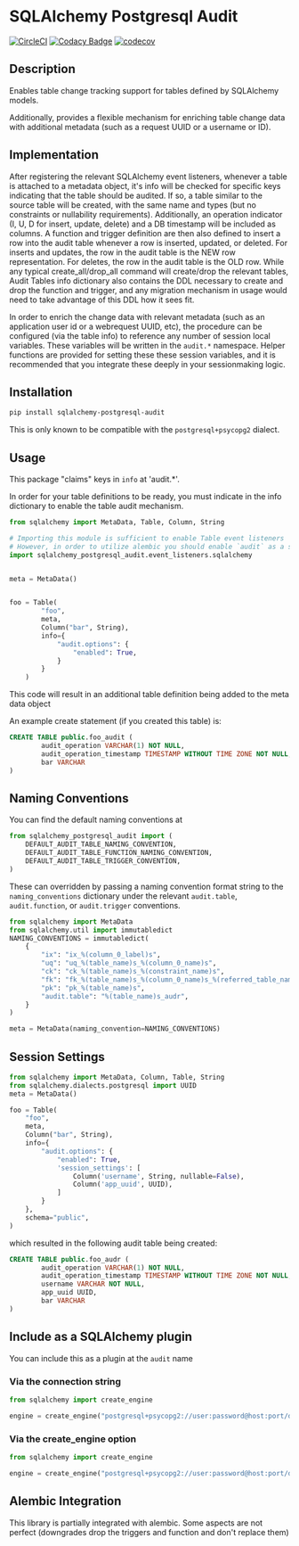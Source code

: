 # SQLAlchemy Postgresql Audit

[![CircleCI](https://circleci.com/gh/huntcsg/sqlalchemy-postgresql-audit.svg?style=svg)](https://circleci.com/gh/huntcsg/sqlalchemy-postgresql-audit) [![Codacy Badge](https://api.codacy.com/project/badge/Grade/a80daeed20654e7aa85358d8e9c761cf)](https://www.codacy.com/app/fool.of.god/sqlalchemy-postgresql-audit?utm_source=github.com&amp;utm_medium=referral&amp;utm_content=huntcsg/sqlalchemy-postgresql-audit&amp;utm_campaign=Badge_Grade) [![codecov](https://codecov.io/gh/huntcsg/sqlalchemy-postgresql-audit/branch/master/graph/badge.svg)](https://codecov.io/gh/huntcsg/sqlalchemy-postgresql-audit)

## Description

Enables table change tracking support for tables defined by SQLAlchemy models.

Additionally, provides a flexible mechanism for enriching table change data with additional metadata (such as a request UUID or a username or ID).

## Implementation

After registering the relevant SQLAlchemy event listeners, whenever a table is attached to a metadata object, it's info will be checked for specific keys indicating that the table should be audited. If so, a table similar to the source table will be created, with the same name and types (but no constraints or nullability requirements). Additionally, an operation indicator (I, U, D for insert, update, delete) and a DB timestamp will be included as columns.
A function and trigger definition are then also defined to insert a row into the audit table whenever a row is inserted, updated, or deleted. For inserts and updates, the row in the audit table is the NEW row representation. For deletes, the row in the audit table is the OLD row.
While any typical create_all/drop_all command will create/drop the relevant tables, Audit Tables info dictionary also contains the DDL necessary to create and drop the function and trigger, and any migration mechanism in usage would need to take advantage of this DDL how it sees fit.

In order to enrich the change data with relevant metadata (such as an application user id or a webrequest UUID, etc), the procedure can be configured (via the table info) to reference any number of session local variables. These variables will be written in the `audit.*` namespace.  Helper functions are provided for setting these these session variables, and it is recommended that you integrate these deeply in your sessionmaking logic.  

## Installation

```bash
pip install sqlalchemy-postgresql-audit
```

This is only known to be compatible with the `postgresql+psycopg2` dialect.

## Usage

This package "claims" keys in `info` at 'audit.*'. 

In order for your table definitions to be ready, you must indicate in the info dictionary to enable the table audit mechanism.

```python
from sqlalchemy import MetaData, Table, Column, String

# Importing this module is sufficient to enable Table event listeners
# However, in order to utilize alembic you should enable `audit` as a sqlalchemy plugin.
import sqlalchemy_postgresql_audit.event_listeners.sqlalchemy


meta = MetaData()


foo = Table(
        "foo",
        meta,
        Column("bar", String),
        info={
            "audit.options": {
                "enabled": True,
            }
        }
    )
```

This code will result in an additional table definition being added to the meta data object

An example create statement (if you created this table) is:

```sql
CREATE TABLE public.foo_audit (
        audit_operation VARCHAR(1) NOT NULL, 
        audit_operation_timestamp TIMESTAMP WITHOUT TIME ZONE NOT NULL, 
        bar VARCHAR
)
```

## Naming Conventions

You can find the default naming conventions at 

```python
from sqlalchemy_postgresql_audit import (
    DEFAULT_AUDIT_TABLE_NAMING_CONVENTION, 
    DEFAULT_AUDIT_TABLE_FUNCTION_NAMING_CONVENTION, 
    DEFAULT_AUDIT_TABLE_TRIGGER_CONVENTION,
)

```

These can overridden by passing a naming convention format string to the `naming_conventions` dictionary under the relevant `audit.table`, `audit.function`, or `audit.trigger` conventions.

```python
from sqlalchemy import MetaData
from sqlalchemy.util import immutabledict
NAMING_CONVENTIONS = immutabledict(
    {
        "ix": "ix_%(column_0_label)s",
        "uq": "uq_%(table_name)s_%(column_0_name)s",
        "ck": "ck_%(table_name)s_%(constraint_name)s",
        "fk": "fk_%(table_name)s_%(column_0_name)s_%(referred_table_name)s",
        "pk": "pk_%(table_name)s",
        "audit.table": "%(table_name)s_audr",
    }
)

meta = MetaData(naming_convention=NAMING_CONVENTIONS)
```

## Session Settings

```python
from sqlalchemy import MetaData, Column, Table, String
from sqlalchemy.dialects.postgresql import UUID
meta = MetaData()

foo = Table(
    "foo",
    meta,
    Column("bar", String),
    info={
        "audit.options": {
            "enabled": True,
            'session_settings': [
                Column('username', String, nullable=False),
                Column('app_uuid', UUID),
            ]
        }
    },
    schema="public",
)
```

which resulted in the following audit table being created:

```sql
CREATE TABLE public.foo_audr (
        audit_operation VARCHAR(1) NOT NULL, 
        audit_operation_timestamp TIMESTAMP WITHOUT TIME ZONE NOT NULL, 
        username VARCHAR NOT NULL, 
        app_uuid UUID, 
        bar VARCHAR
)
```

## Include as a SQLAlchemy plugin

You can include this as a plugin at the `audit` name

### Via the connection string

```python
from sqlalchemy import create_engine

engine = create_engine("postgresql+psycopg2://user:password@host:port/dbname?plugin=audit")
```
### Via the create_engine option

```python
from sqlalchemy import create_engine

engine = create_engine("postgresql+psycopg2://user:password@host:port/dbname", plugins=['audit'])
```

## Alembic Integration

This library is partially integrated with alembic. Some aspects are not perfect (downgrades drop the triggers and function and don't replace them)
